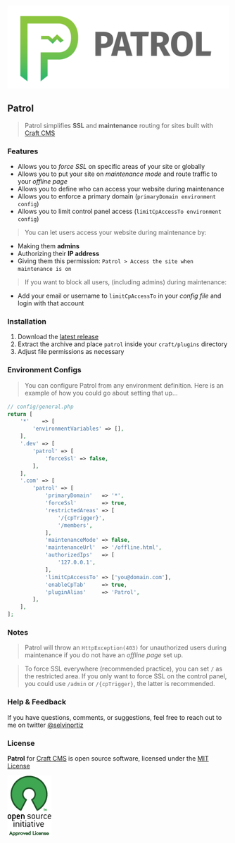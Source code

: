 ![Patrol](resources/img/patrol.png)

## Patrol
> Patrol simplifies **SSL** and **maintenance** routing for sites built with [Craft CMS](http://craftcms.com)

### Features
- Allows you to _force SSL_ on specific areas of your site or globally
- Allows you to put your site on _maintenance mode_ and route traffic to your _offline page_
- Allows you to define who can access your website during maintenance
- Allows you to enforce a primary domain (`primaryDomain environment config`)
- Allows you to limit control panel access (`limitCpAccessTo environment config`)

> You can let users access your website during maintenance by:
- Making them **admins**
- Authorizing their **IP address**
- Giving them this permission: `Patrol > Access the site when maintenance is on`

> If you want to block all users, (including admins) during maintenance:
- Add your email or username to `limitCpAccessTo` in your _config file_ and login with that account

### Installation
1. Download the [latest release](https://github.com/selvinortiz/craft.patrol/releases)
2. Extract the archive and place `patrol` inside your `craft/plugins` directory
3. Adjust file permissions as necessary

### Environment Configs
> You can configure Patrol from any environment definition. Here is an example of how you could go about setting that up...

```php
// config/general.php
return [
    '*'    => [
        'environmentVariables' => [],
    ],
    '.dev' => [
        'patrol' => [
            'forceSsl' => false,
        ],
    ],
    '.com' => [
        'patrol' => [
            'primaryDomain'   => '*',
            'forceSsl'        => true,
            'restrictedAreas' => [
                '/{cpTrigger}',
                '/members',
            ],
            'maintenanceMode' => false,
            'maintenanceUrl'  => '/offline.html',
            'authorizedIps'   => [
                '127.0.0.1',
            ],
            'limitCpAccessTo' => ['you@domain.com'],
            'enableCpTab'     => true,
            'pluginAlias'     => 'Patrol',
        ],
    ],
];
```

### Notes
> Patrol will throw an `HttpException(403)` for unauthorized users during maintenance if you do not have an _offline page_ set up.

> To force SSL everywhere (recommended practice), you can set `/` as the restricted area. If you only want to force SSL on the control panel, you could use `/admin` or `/{cpTrigger}`, the latter is recommended.

### Help & Feedback
If you have questions, comments, or suggestions, feel free to reach out to me on twitter [@selvinortiz](https://twitter.com/selvinortiz)

### License
**Patrol** for [Craft CMS](http://craftcms.com) is open source software, licensed under the [MIT License](http://opensource.org/licenses/MIT)

![Open Source Initiative](resources/img/osilogo.png)
